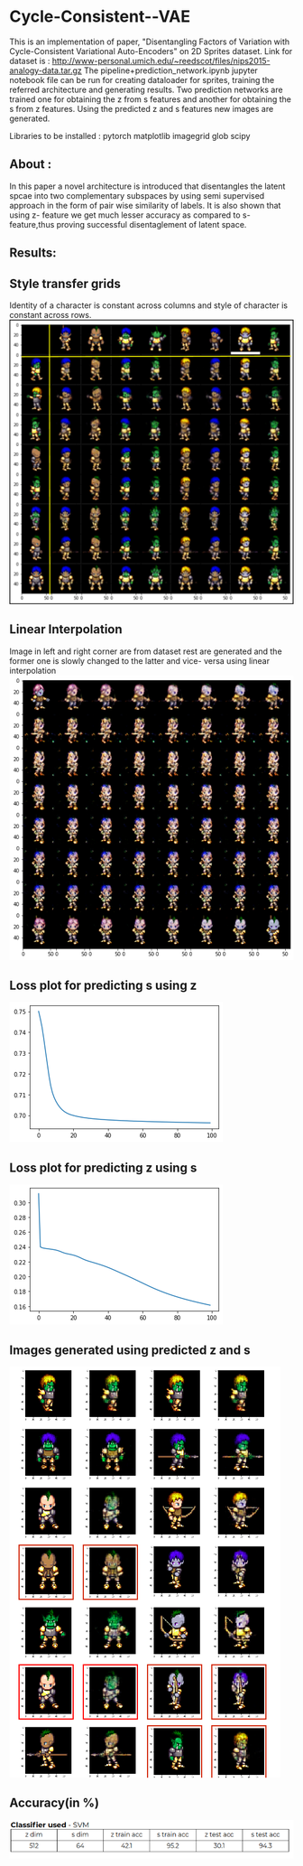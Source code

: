 # Cycle-Consistent--VAE

This is an implementation of paper, "Disentangling Factors of Variation with Cycle-Consistent Variational Auto-Encoders" on 2D Sprites dataset.
Link for dataset is : http://www-personal.umich.edu/~reedscot/files/nips2015-analogy-data.tar.gz
The pipeline+prediction_network.ipynb jupyter notebook file can be run for creating dataloader for sprites, training the referred architecture and generating results.
Two prediction networks are trained one for obtaining the z from s features and another for obtaining the s from z features.
Using the predicted z and s features new images are generated.

Libraries to be installed :
pytorch
matplotlib
imagegrid
glob 
scipy

## About :
In this paper a novel architecture is introduced that disentangles the latent spcae into two complementary subspaces by using semi supervised approach in the
form of pair wise similarity of labels. It is also shown that using z- feature we get much lesser accuracy as compared to s-feature,thus proving successful 
disentaglement of latent space.

## Results:
## Style transfer grids
Identity of a character is constant across columns and style of character is constant across rows. 
![](images/style-grids.png)

## Linear Interpolation
Image in left and right corner are from dataset rest are generated and the former one is slowly changed to the latter 
and vice- versa using linear interpolation
![](images/linear_interpolation.png)
[](https://github.com/Saswati08/Cycle-Consistent--VAE/blob/master/images/linear_interpolation.png)

## Loss plot for predicting s using z
![](images/loss_specified_unspecified.png)

## Loss plot for predicting z using s
![](images/loss.png)

## Images generated using predicted z and s
![](images/prediction_network.png)

## Accuracy(in %)
![](images/accuracies.png)


